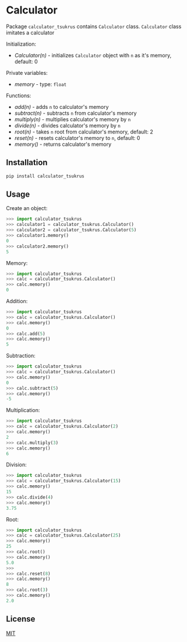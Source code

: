 # Calculator

Package `calculator_tsukrus` contains `Calculator` class.
`Calculator` class imitates a calculator

Initialization:
- _Calculator(n)_ - initializes `Calculator` object with `n` as it's memory, default: 0

Private variables:
- _memory_ - type: `float`

Functions:
- _add(n)_ - adds `n` to calculator's memory
- _subtract(n)_ - subtracts `n` from calculator's memory
- _multiply(n)_ - multiplies calculator's memory by `n`
- _divide(n)_ - divides calculator's memory by `n`
- _root(n)_ - takes `n` root from calculator's memory, default: 2
- _reset(n)_ - resets calculator's memory to `n`, default: 0
- _memory()_ - returns calculator's memory

## Installation

```sh
pip install calculator_tsukrus
```

## Usage

Create an object:

```python
>>> import calculator_tsukrus
>>> calculator1 = calculator_tsukrus.Calculator()
>>> calculator2 = calculator_tsukrus.Calculator(5)
>>> calculator1.memory()
0
>>> calculator2.memory()
5
```

Memory:

```python
>>> import calculator_tsukrus
>>> calc = calculator_tsukrus.Calculator()
>>> calc.memory()
0
```

Addition:

```python
>>> import calculator_tsukrus
>>> calc = calculator_tsukrus.Calculator()
>>> calc.memory()
0
>>> calc.add(5)
>>> calc.memory()
5
```

Subtraction:

```python
>>> import calculator_tsukrus
>>> calc = calculator_tsukrus.Calculator()
>>> calc.memory()
0
>>> calc.subtract(5)
>>> calc.memory()
-5
```

Multiplication:

```python
>>> import calculator_tsukrus
>>> calc = calculator_tsukrus.Calculator(2)
>>> calc.memory()
2
>>> calc.multiply(3)
>>> calc.memory()
6
```

Division:

```python
>>> import calculator_tsukrus
>>> calc = calculator_tsukrus.Calculator(15)
>>> calc.memory()
15
>>> calc.divide(4)
>>> calc.memory()
3.75
```

Root:

```python
>>> import calculator_tsukrus
>>> calc = calculator_tsukrus.Calculator(25)
>>> calc.memory()
25
>>> calc.root()
>>> calc.memory()
5.0
>>>
>>> calc.reset(8)
>>> calc.memory()
8
>>> calc.root(3)
>>> calc.memory()
2.0
```


## License

[MIT](https://choosealicense.com/licenses/mit/)
